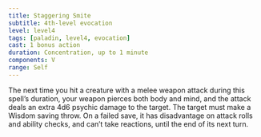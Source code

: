 ```yaml
---
title: Staggering Smite
subtitle: 4th-level evocation
level: level4
tags: [paladin, level4, evocation]
cast: 1 bonus action
duration: Concentration, up to 1 minute
components: V
range: Self
---
```

The next time you hit a creature with a melee weapon attack during this spell’s duration, your weapon pierces both body and mind, and the attack deals an extra 4d6 psychic damage to the target. The target must make a Wisdom saving throw. On a failed save, it has disadvantage on attack rolls and ability checks, and can’t take reactions, until the end of its next turn.